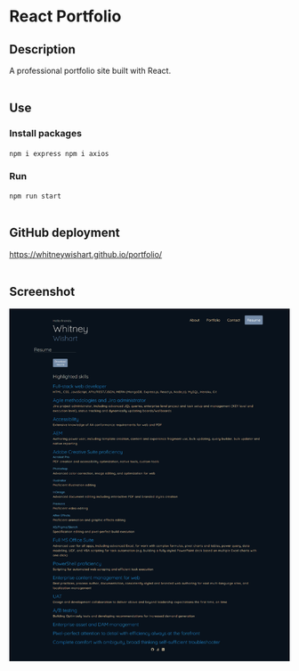 # React Portfolio

## Description

A professional portfolio site built with React.
<br><br>

## Use
### Install packages
`npm i express npm i axios`

### Run
`npm run start`
<br><br>

## GitHub deployment
https://whitneywishart.github.io/portfolio/
<br><br>

## Screenshot
<img src="./src/components/screenshot.png" width="800">

